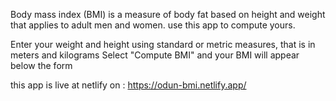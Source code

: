 Body mass index (BMI) is a measure of body fat based on height and weight that applies to adult men and women. use this app to compute yours.

Enter your weight and height using standard or metric measures, that is in meters and kilograms
Select "Compute BMI" and your BMI will appear below the form

this app is live at netlify on : https://odun-bmi.netlify.app/

